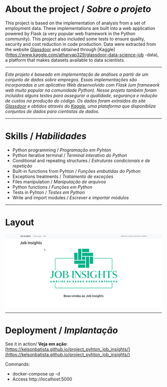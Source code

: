 # About the project / *Sobre o projeto*

This project is based on the implementation of analysis from a set of employment data. These implementations are built into a web application powered by Flask (a very popular web framework in the Python community). This project also included some tests to ensure quality, security and cost reduction in code production. Data were extracted from the website [Glassdoor](https://www.glassdoor.com.br/) and obtained through [Kaggle](https://www.kaggle.com/atharvap329/glassdoor-data-science-job -data), a platform that makes datasets available to data scientists.

---

*Este projeto é baseado em implementação de análises a partir de um conjunto de dados sobre empregos. Essas implementações são incorporadas a um aplicativo Web desenvolvido com Flask (um framework web muito popular na comunidade Python). Nesse projeto também foram incluídos alguns testes para assegurar a qualidade, segurança e redução de custos na produção do código. Os dados foram extraídos do site [Glassdoor](https://www.glassdoor.com.br/) e obtidos através do [Kaggle](https://www.kaggle.com/atharvap329/glassdoor-data-science-job-data), uma plataforma que disponibliza conjuntos de dados para cientistas de dados.*

---
# Skills / *Habilidades*

  - Python programming / *Programação em Pyhton*
  - Python iterative terminal / *Terminal interativo do Python*
  - Conditional and repeating structures / *Estruturas condicionais e de repetição*
  - Built-in functions from Pyhton / *Funções embutidas do Python*
  - Exceptions treatments / *Tratamento de exceções*
  - Files manipulation / *Manipulação de arquivos*
  - Python functions / *Funções em Python*
  - Tests in Pyhton / *Testes em Python*
  - Write and import modules / *Escrever e importar módulos*

---
# Layout

<img src="intro.gif" alt="Job Insights" />

---
# Deployment / *Implantação*

See it in action/ **Veja em ação**: [https://kelsonbatista.github.io/project_pyhton_job_insights/](https://kelsonbatista.github.io/project_pyhton_job_insights/)

Commands:

- docker-compose up -d
- Access http://localhost:5000
